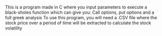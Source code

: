 This is a program made in C where you input parameters to execute a black-sholes function which can give you: Call options, put options and a full greek analysis
To use this program, you will need a .CSV file where the stock price over a period of time will be extracted to calculate the stock volatility
